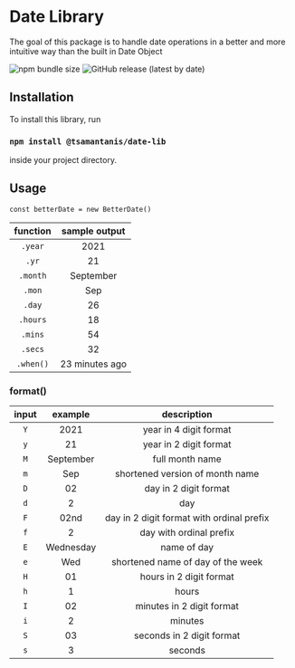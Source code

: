 # Date Library

The goal of this package is to handle date operations in a better and more intuitive way than the built in Date Object

![npm bundle size](https://img.shields.io/bundlephobia/min/@tsamantanis/date-lib?style=for-the-badge)
![GitHub release (latest by date)](https://img.shields.io/github/v/release/tsamantanis/date-lib?style=for-the-badge)

## Installation

To install this library, run

### `npm install @tsamantanis/date-lib`

inside your project directory.

## Usage

```
const betterDate = new BetterDate()
```

|    function 	    |    sample output 	    |
|:------------:	    |:-----------------:	|
|     `.year`    	|        2021       	|
|      `.yr`     	|         21        	|
|    `.month`    	|     September     	|
|     `.mon`     	|        Sep        	|
|     `.day`     	|         26        	|
|    `.hours`    	|         18        	|
|     `.mins`    	|         54        	|
|     `.secs`    	|         32        	|
|     `.when()`     |   23 minutes ago      |

### format()

|    input 	    |    example 	|                description                	|
|:---------:	|:-----------:	|:-----------------------------------------:	|
|     `Y`     	|     2021    	|           year in 4 digit format          	|
|     `y`     	|      21     	|           year in 2 digit format          	|
|     `M`     	|  September  	|              full month name              	|
|     `m`     	|     Sep     	|      shortened version of month name      	|
|     `D`     	|      02     	|           day in 2 digit format           	|
|     `d`     	|      2      	|                    day                    	|
|     `F`     	|     02nd    	| day in 2 digit format with ordinal prefix 	|
|     `f`     	|      2      	|          day with ordinal prefix          	|
|     `E`     	|  Wednesday  	|                name of day                	|
|     `e`     	|     Wed     	|     shortened name of day of the week     	|
|     `H`     	|      01     	|          hours in 2 digit format          	|
|     `h`     	|      1      	|                   hours                   	|
|     `I`     	|      02     	|         minutes in 2 digit format         	|
|     `i`     	|      2      	|                  minutes                  	|
|     `S`     	|      03     	|         seconds in 2 digit format         	|
|     `s`     	|      3      	|                  seconds                  	|
